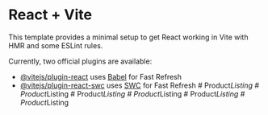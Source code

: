 # React + Vite

This template provides a minimal setup to get React working in Vite with HMR and some ESLint rules.

Currently, two official plugins are available:

- [@vitejs/plugin-react](https://github.com/vitejs/vite-plugin-react/blob/main/packages/plugin-react/README.md) uses [Babel](https://babeljs.io/) for Fast Refresh
- [@vitejs/plugin-react-swc](https://github.com/vitejs/vite-plugin-react-swc) uses [SWC](https://swc.rs/) for Fast Refresh
#   P r o d u c t _ L i s t i n g  
 #   P r o d u c t _ L i s t i n g  
 #   P r o d u c t _ L i s t i n g  
 #   P r o d u c t _ L i s t i n g  
 #   P r o d u c t _ L i s t i n g  
 #   P r o d u c t _ L i s t i n g  
 